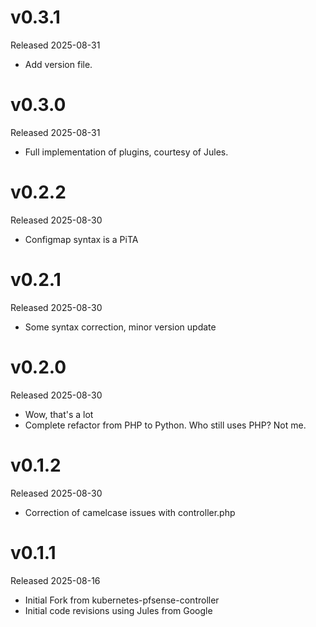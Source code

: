 # v0.3.1
Released 2025-08-31

- Add version file.

# v0.3.0
Released 2025-08-31

- Full implementation of plugins, courtesy of Jules.

# v0.2.2

Released 2025-08-30

- Configmap syntax is a PiTA


# v0.2.1

Released 2025-08-30

- Some syntax correction, minor version update


# v0.2.0

Released 2025-08-30

- Wow, that's a lot
- Complete refactor from PHP to Python.  Who still uses PHP?  Not me.

# v0.1.2

Released 2025-08-30

- Correction of camelcase issues with controller.php

# v0.1.1

Released 2025-08-16

- Initial Fork from kubernetes-pfsense-controller
- Initial code revisions using Jules from Google

